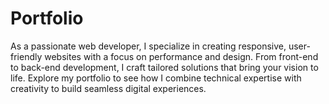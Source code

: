 # Portfolio
As a passionate web developer, I specialize in creating responsive, user-friendly websites with a focus on performance and design. From front-end to back-end development, I craft tailored solutions that bring your vision to life. Explore my portfolio to see how I combine technical expertise with creativity to build seamless digital experiences.
